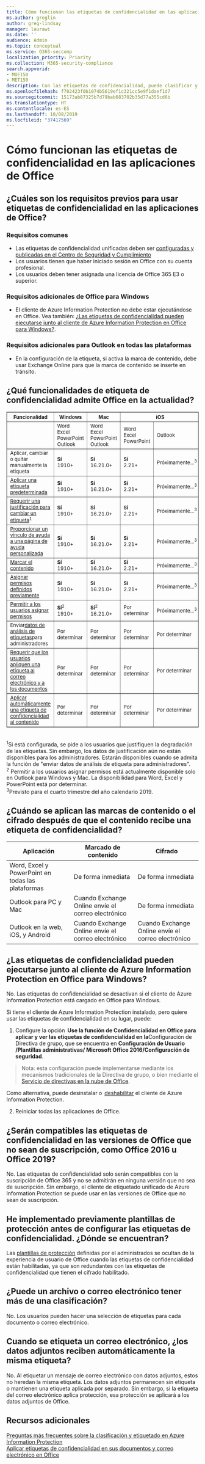 ```yaml
---
title: Cómo funcionan las etiquetas de confidencialidad en las aplicaciones de Office
ms.author: greglin
author: greg-lindsay
manager: laurawi
ms.date: ''
audience: Admin
ms.topic: conceptual
ms.service: O365-seccomp
localization_priority: Priority
ms.collection: M365-security-compliance
search.appverid:
- MOE150
- MET150
description: Con las etiquetas de confidencialidad, puede clasificar y ayudar a proteger el contenido confidencial, sin poner impedimentos a la productividad y la capacidad de colaboración de los usuarios. Puede usar etiquetas de confidencialidad para aplicar opciones de protección como encriptación o marcas de agua en el contenido con la etiqueta.
ms.openlocfilehash: f702423f0b1074b5619ef1c321cc5e9f1daef1d7
ms.sourcegitcommit: 15173ab87325b7d79bab683702b35d77a355cd6b
ms.translationtype: HT
ms.contentlocale: es-ES
ms.lasthandoff: 10/08/2019
ms.locfileid: "37417569"
---
```

# <a name="how-sensitivity-labels-work-in-office-apps"></a>Cómo funcionan las etiquetas de confidencialidad en las aplicaciones de Office

## <a name="what-prerequisites-are-there-to-use-sensitivity-labels-in-office-applications"></a>¿Cuáles son los requisitos previos para usar etiquetas de confidencialidad en las aplicaciones de Office?

### <a name="common-requirements"></a>Requisitos comunes 

- Las etiquetas de confidencialidad unificadas deben ser [configuradas y publicadas en el Centro de Seguridad y Cumplimiento](https://aka.ms/managemip)
- Los usuarios tienen que haber iniciado sesión en Office con su cuenta profesional.
- Los usuarios deben tener asignada una licencia de Office 365 E3 o superior.

### <a name="additional-requirements-for-office-for-windows"></a>Requisitos adicionales de Office para Windows 

- El cliente de Azure Information Protection no debe estar ejecutándose en Office. Vea también: [¿Las etiquetas de confidencialidad pueden ejecutarse junto al cliente de Azure Information Protection en Office para Windows?](#can-sensitivity-labels-run-alongside-the-azure-information-protection-client-in-office-for-windows).

### <a name="additional-requirements-for-outlook-on-all-platforms"></a>Requisitos adicionales para Outlook en todas las plataformas 

- En la configuración de la etiqueta, si activa la marca de contenido, debe usar Exchange Online para que la marca de contenido se inserte en tránsito.

## <a name="what-sensitivity-label-capabilities-are-supported-in-office-today"></a>¿Qué funcionalidades de etiqueta de confidencialidad admite Office en la actualidad? 

<table border="1" cellspacing="0" cellpadding="0">
<th><font size="-1">Funcionalidad<th><font size="-1">Windows <th><font size="-1">Mac<th colspan="2"><font size="-1">iOS<th colspan="2"><font size="-1">Android<th colspan="2"><font size="-1">Web</tr>
<tr><td>

<td><font size="-1"> Word<br>
Excel<br>
PowerPoint<br>
Outlook


<td><font size="-1"> Word<br>
Excel<br>
PowerPoint<br>
Outlook

<td><font size="-1"> Word<br>
Excel<br>
PowerPoint
<td><font size="-1">Outlook

<td><font size="-1"> Word<br>
Excel<br>
PowerPoint
<td><font size="-1">Outlook

<td><font size="-1"> Word<br>
Excel<br>
PowerPoint
<td><font size="-1">Outlook</b>
</tr>

<tr>
<td><font size="-1">Aplicar, cambiar o quitar manualmente la etiqueta<td><font size="-1"><b>Sí</b><br><font size="-1">1910+</font>

<td><font size="-1"><b>Sí</b><br><font size="-1">16.21.0+</font>

<td><font size="-1"><b>Sí</b><br><font size="-1">2.21+</font>
<td><font size="-1">Próximamente...<sup>3</sup>
<td><font size="-1"><b>Sí</b><br><font size="-1">16.0.11231+</font>
<td><font size="-1">Próximamente...<sup>3</sup>
<td><font size="-1">Próximamente...<sup>3</sup><td><font size="-1">Próximamente<sup>3</sup>

<tr>
<td><font size="-1"><a href="https://docs.microsoft.com/microsoft-365/compliance/sensitivity-labels#what-label-policies-can-do">Aplicar una etiqueta predeterminada</a>
<td><font size="-1"><b>Sí</b><br><font size="-1">1910+</font>

<td><font size="-1"><b>Sí</b><br><font size="-1">16.21.0+</font>

<td><font size="-1"><b>Sí</b><br><font size="-1">2.21+</font>
<td><font size="-1">Próximamente...<sup>3</sup>
<td><font size="-1"><b>Sí</b><br><font size="-1">16.0.11231+</font>
<td><font size="-1">Próximamente...<sup>3</sup>
<td><font size="-1">Próximamente...<sup>3</sup>
<td><font size="-1">Próximamente...<sup>3</sup>

<tr><td><font size="-1"><a href="https://docs.microsoft.com/microsoft-365/compliance/sensitivity-labels#what-label-policies-can-do">Requerir una justificación para cambiar un etiqueta</a><sup>1</sup>
<td><font size="-1"><b>Sí</b><br><font size="-1">1910+</font>

<td><font size="-1"><b>Sí</b><br><font size="-1">16.21.0+</font>

<td><font size="-1"><b>Sí</b><br><font size="-1">2.21+</font>
<td><font size="-1">Próximamente...<sup>3</sup>
<td><font size="-1"><b>Sí</b><br><font size="-1">16.0.11231+</font>
<td><font size="-1">Próximamente...<sup>3</sup>
<td><font size="-1">Próximamente...<sup>3</sup>
<td><font size="-1">Próximamente...<sup>3</sup>

<tr><td><font size="-1"><a href="https://docs.microsoft.com/microsoft-365/compliance/sensitivity-labels#what-label-policies-can-do">Proporcionar un vínculo de ayuda a una página de ayuda personalizada</a>
<td><font size="-1"><b>Sí</b><br><font size="-1">1910+</font>

<td><font size="-1"><b>Sí</b><br><font size="-1">16.21.0+</font>

<td><font size="-1"><b>Sí</b><br><font size="-1">2.21+</font>
<td><font size="-1">Próximamente...<sup>3</sup>
<td><font size="-1"><b>Sí</b><br><font size="-1">16.0.11231+</font>
<td><font size="-1">Próximamente...<sup>3</sup>
<td><font size="-1">Próximamente...<sup>3</sup>
<td><font size="-1">Próximamente...<sup>3</sup>

<tr><td><font size="-1"><a href="https://docs.microsoft.com/microsoft-365/compliance/sensitivity-labels#what-sensitivity-labels-can-do">Marcar el contenido</a>
<td><font size="-1"><b>Sí</b><br><font size="-1">1910+</font>

<td><font size="-1"><b>Sí</b><br><font size="-1">16.21.0+</font>

<td><font size="-1"><b>Sí</b><br><font size="-1">2.21+</font>
<td><font size="-1">Próximamente...<sup>3</sup>
<td><font size="-1"><b>Sí</b><br><font size="-1">16.0.11231+</font
><td><font size="-1">Próximamente...<sup>3</sup>
<td><font size="-1">Próximamente...<sup>3</sup>
<td><font size="-1">Próximamente...<sup>3</sup>

<tr><td><font size="-1">
  <a href="https://docs.microsoft.com/en-us/microsoft-365/compliance/encryption-sensitivity-labels#assign-permissions-now">Asignar permisos definidos previamente</a>
<td><font size="-1"><b>Sí</b><br><font size="-1">1910+</font>

<td><font size="-1"><b>Sí</b><br><font size="-1">16.21.0+</font>

<td><font size="-1"><b>Sí</b><br><font size="-1">2.21+</font>
<td><font size="-1">Próximamente...<sup>3</sup>
<td><font size="-1"><b>Sí</b><br><font size="-1">16.0.11231+</font>
<td><font size="-1">Próximamente...<sup>3</sup>
<td><font size="-1">Próximamente...<sup>3</sup>
<td><font size="-1">Próximamente...<sup>3</sup>

<tr><td><font size="-1"><a href="https://docs.microsoft.com/microsoft-365/compliance/encryption-sensitivity-labels#let-users-assign-permissions">Permitir a los usuarios asignar permisos</a>
<td><font size="-1"><b>Sí</b><sup>2</sup><br><font size="-1">1910+</font>

<td><font size="-1"><b>Sí</b><sup>2</sup><br><font size="-1">16.21.0+</font>

<td><font size="-1">Por determinar
<td><font size="-1">Próximamente...<sup>3</sup>
<td><font size="-1">Por determinar<td
><font size="-1">Próximamente...<sup>3</sup>
<td><font size="-1">Por determinar
<td><font size="-1">Próximamente...<sup>3</sup>

<tr><td><font size="-1">Enviar<a href="https://docs.microsoft.com/microsoft-365/compliance/label-analytics">datos de análisis de etiquetas</a>para administradores
<td><font size="-1">Por determinar

<td><font size="-1">Por determinar

<td><font size="-1">Por determinar
<td><font size="-1">Por determinar
<td><font size="-1">Por determinar
<td><font size="-1">Por determinar
<td><font size="-1">Por determinar
<td><font size="-1">Por determinar

<tr><td><font size="-1">
  <a href="https://docs.microsoft.com/en-us/microsoft-365/compliance/sensitivity-labels#what-label-policies-can-do">Requerir que los usuarios apliquen una etiqueta al correo electrónico y a los documentos</a>
<td><font size="-1">Por determinar

<td><font size="-1">Por determinar

<td><font size="-1">Por determinar
<td><font size="-1">Por determinar
<td><font size="-1">Por determinar
<td><font size="-1">Por determinar
<td><font size="-1">Por determinar
<td><font size="-1">Por determinar

<tr><td><font size="-1"><a href="https://docs.microsoft.com/microsoft-365/compliance/apply-sensitivity-label-automatically">Aplicar automáticamente una etiqueta de confidencialidad al contenido</a>
<td><font size="-1">Por determinar

<td><font size="-1">Por determinar

<td><font size="-1">Por determinar
<td><font size="-1">Por determinar
<td><font size="-1">Por determinar
<td><font size="-1">Por determinar
<td><font size="-1">Por determinar
<td><font size="-1">Por determinar
</table>

<br><sup>1</sup>Si está configurada, se pide a los usuarios que justifiquen la degradación de las etiquetas. Sin embargo, los datos de justificación aún no están disponibles para los administradores. Estarán disponibles cuando se admita la función de "enviar datos de análisis de etiqueta para administradores".
<br><sup>2</sup> Permitir a los usuarios asignar permisos está actualmente disponible solo en Outlook para Windows y Mac. La disponibilidad para Word, Excel y PowerPoint está por determinar.
<br><sup>3</sup>Previsto para el cuarto trimestre del año calendario 2019.

## <a name="when-do-content-marks-or-encryption-get-applied-after-content-is-given-a-sensitivity-label"></a>¿Cuándo se aplican las marcas de contenido o el cifrado después de que el contenido recibe una etiqueta de confidencialidad?

| Aplicación | Marcado de contenido | Cifrado
| --- | --- | --- |
| Word, Excel y PowerPoint en todas las plataformas | De forma inmediata | De forma inmediata |
| Outlook para PC y Mac | Cuando Exchange Online envíe el correo electrónico | De forma inmediata |
| Outlook en la web, iOS, y Android | Cuando Exchange Online envíe el correo electrónico | Cuando Exchange Online envíe el correo electrónico |

## <a name="can-sensitivity-labels-run-alongside-the-azure-information-protection-client-in-office-for-windows"></a>¿Las etiquetas de confidencialidad pueden ejecutarse junto al cliente de Azure Information Protection en Office para Windows?

No. Las etiquetas de confidencialidad se desactivan si el cliente de Azure Information Protection está cargado en Office para Windows.

Si tiene el cliente de Azure Information Protection instalado, pero quiere usar las etiquetas de confidencialidad en su lugar, puede:

1. Configure la opción  **Use la función de Confidencialidad en Office para aplicar y ver las etiquetas de confidencialidad en la**Configuración de Directiva de grupo, que se encuentra en **Configuración de Usuario /Plantillas administrativas/ Microsoft Office 2016/Configuración de seguridad**.

  >Nota: esta configuración puede implementarse mediante los mecanismos tradicionales de la Directiva de grupo, o bien mediante el [Servicio de directivas en la nube de Office](https://docs.microsoft.com/DeployOffice/overview-office-cloud-policy-service). 
 
  Como alternativa, puede desinstalar o  [deshabilitar](https://support.office.com/article/view-manage-and-install-add-ins-in-office-programs-16278816-1948-4028-91e5-76dca5380f8d) el cliente de Azure Information Protection. 

2. Reiniciar todas las aplicaciones de Office.

## <a name="will-sensitivity-labels-be-supported-in-non-subscription-versions-of-office-like-office-2016-or-office-2019"></a>¿Serán compatibles las etiquetas de confidencialidad en las versiones de Office que no sean de suscripción, como Office 2016 u Office 2019?

No. Las etiquetas de confidencialidad solo serán compatibles con la suscripción de Office 365 y no se admitirán en ninguna versión que no sea de suscripción. Sin embargo, el cliente de etiquetado unificado de Azure Information Protection se puede usar en las versiones de Office que no sean de suscripción. 

## <a name="i-previously-deployed-protection-templates-before-setting-up-sensitivity-labels-where-did-they-go"></a>He implementado previamente plantillas de protección antes de configurar las etiquetas de confidencialidad. ¿Dónde se encuentran?

Las [plantillas de protección](https://docs.microsoft.com/azure/information-protection/configure-policy-templates) definidas por el administrados se ocultan de la experiencia de usuario de Office cuando las etiquetas de confidencialidad están habilitadas, ya que son redundantes con las etiquetas de confidencialidad que tienen el cifrado habilitado. 

## <a name="can-a-file-or-email-have-more-than-one-classification"></a>¿Puede un archivo o correo electrónico tener más de una clasificación?

No. Los usuarios pueden hacer una selección de etiquetas para cada documento o correo electrónico.

## <a name="when-an-email-is-labeled-do-any-attachments-automatically-get-the-same-labeling"></a>Cuando se etiqueta un correo electrónico, ¿los datos adjuntos reciben automáticamente la misma etiqueta?

No. Al etiquetar un mensaje de correo electrónico con datos adjuntos, estos no heredan la misma etiqueta. Los datos adjuntos permanecen sin etiqueta o mantienen una etiqueta aplicada por separado. Sin embargo, si la etiqueta del correo electrónico aplica protección, esa protección se aplicará a los datos adjuntos de Office.

## <a name="additional-resources"></a>Recursos adicionales

[Preguntas más frecuentes sobre la clasificación y etiquetado en Azure Information Protection](https://docs.microsoft.com/azure/information-protection/faqs-infoprotect)<br>
[Aplicar etiquetas de confidencialidad en sus documentos y correo electrónico en Office](https://support.office.com/article/apply-sensitivity-labels-to-your-documents-and-email-within-office-2f96e7cd-d5a4-403b-8bd7-4cc636bae0f9)
